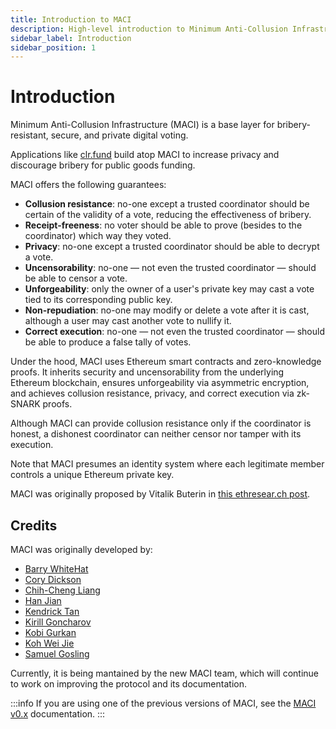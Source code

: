 ```yaml
---
title: Introduction to MACI
description: High-level introduction to Minimum Anti-Collusion Infrastructure (MACI)
sidebar_label: Introduction
sidebar_position: 1
---
```


# Introduction

Minimum Anti-Collusion Infrastructure (MACI) is a base layer for
bribery-resistant, secure, and private digital voting.

Applications like [clr.fund](https://clr.fund/) build atop MACI to increase
privacy and discourage bribery for public goods funding.

MACI offers the following guarantees:

- **Collusion resistance**: no-one except a trusted coordinator should be
  certain of the validity of a vote, reducing the effectiveness of bribery.
- **Receipt-freeness**: no voter should be able to prove (besides to the coordinator) which way they voted.
- **Privacy**: no-one except a trusted coordinator should be able to decrypt a
  vote.
- **Uncensorability**: no-one — not even the trusted coordinator — should be
  able to censor a vote.
- **Unforgeability**: only the owner of a user's private key may cast a vote
  tied to its corresponding public key.
- **Non-repudiation**: no-one may modify or delete a vote after it is cast,
  although a user may cast another vote to nullify it.
- **Correct execution**: no-one — not even the trusted coordinator — should be
  able to produce a false tally of votes.

Under the hood, MACI uses Ethereum smart contracts and zero-knowledge proofs.
It inherits security and uncensorability from the underlying Ethereum
blockchain, ensures unforgeability via asymmetric encryption, and achieves
collusion resistance, privacy, and correct execution via zk-SNARK proofs.

Although MACI can provide collusion resistance only if the coordinator is
honest, a dishonest coordinator can neither censor nor tamper with its
execution.

Note that MACI presumes an identity system where each legitimate member
controls a unique Ethereum private key.

MACI was originally proposed by Vitalik Buterin in [this ethresear.ch
post](https://ethresear.ch/t/minimal-anti-collusion-infrastructure/5413).

## Credits

MACI was originally developed by:

- [Barry WhiteHat](https://github.com/barryWhiteHat)
- [Cory Dickson](https://github.com/corydickson)
- [Chih-Cheng Liang](https://twitter.com/ChihChengLiang)
- [Han Jian](https://han0110.github.io/)
- [Kendrick Tan](https://kndrck.co/)
- [Kirill Goncharov](https://github.com/xuhcc)
- [Kobi Gurkan](http://kobi.one/)
- [Koh Wei Jie](https://kohweijie.com)
- [Samuel Gosling](https://twitter.com/xGozzy)

Currently, it is being mantained by the new MACI team, which will continue to work on improving the protocol and its documentation.

:::info
If you are using one of the previous versions of MACI, see the [MACI v0.x](/docs/v0.x/introduction) documentation.
:::
